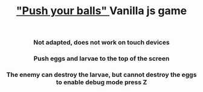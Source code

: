 <br>
<h1 align="center"><a href="https://maxim-belyi.github.io/push_your_balls--game/" target="_blank"> "Push your balls" </a> Vanilla js game
<br>
<br> 
<h3 align="center">Not adapted, does not work on touch devices
<br>
<h3 align="center">Push eggs and larvae to the top of the screen
<br>
<h3 align="center">The enemy can destroy the larvae, but cannot destroy the eggs
to enable debug mode press Z


